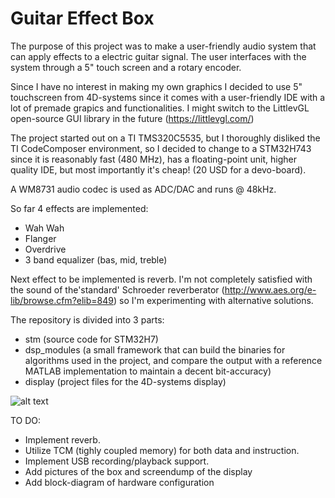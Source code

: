 # Guitar Effect Box
The purpose of this project was to make a user-friendly audio system that can apply effects to a electric guitar signal.
The user interfaces with the system through a 5" touch screen and a rotary encoder.

Since I have no interest in making my own graphics I decided to use 5" touchscreen from 4D-systems since it comes with a user-friendly IDE with a lot of premade grapics and functionalities. I might switch to the LittlevGL open-source GUI library in the future (https://littlevgl.com/)

The project started out on a TI TMS320C5535, but I thoroughly disliked the TI CodeComposer environment, so I decided to change to a STM32H743 since it is reasonably fast (480 MHz), has a floating-point unit, higher quality IDE, but most importantly it's cheap! (20 USD for a devo-board).

A WM8731 audio codec is used as ADC/DAC and runs @ 48kHz.

So far 4 effects are implemented:
  - Wah Wah
  - Flanger
  - Overdrive
  - 3 band equalizer (bas, mid, treble)
  
Next effect to be implemented is reverb.
I'm not completely satisfied with the sound of the'standard' Schroeder reverberator (http://www.aes.org/e-lib/browse.cfm?elib=849) so I'm experimenting with alternative solutions.

The repository is divided into 3 parts:
  - stm (source code for STM32H7)
  - dsp_modules (a small framework that can build the binaries for algorithms used in the project, and compare the output with a reference MATLAB implementation to maintain a decent bit-accuracy)
  - display (project files for the 4D-systems display)
  
  ![alt text](https://drive.google.com/open?id=0B0oJ6huzHqSfMkNFR0N1M1hERGJnaHkzVUEzeUNSTWotQkdr)
  
TO DO:
- Implement reverb.
- Utilize TCM (tighly coupled memory) for both data and instruction.
- Implement USB recording/playback support.
- Add pictures of the box and screendump of the display
- Add block-diagram of hardware configuration
